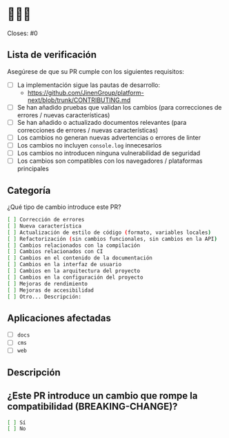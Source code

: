 # 🌊🌊🌊

<!-- Incluya el número del issue al que está relacionado este PR. Si este PR cierra el issue, incluya 'Closes #N' -->

Closes: #0

## Lista de verificación

Asegúrese de que su PR cumple con los siguientes requisitos:

-   [ ] La implementación sigue las pautas de desarrollo:
    -   <https://github.com/JinenGroup/platform-next/blob/trunk/CONTRIBUTING.md>
-   [ ] Se han añadido pruebas que validan los cambios (para correcciones de errores / nuevas características)
-   [ ] Se han añadido o actualizado documentos relevantes (para correcciones de errores / nuevas características)
-   [ ] Los cambios no generan nuevas advertencias o errores de linter
-   [ ] Los cambios no incluyen `console.log` innecesarios
-   [ ] Los cambios no introducen ninguna vulnerabilidad de seguridad
-   [ ] Los cambios son compatibles con los navegadores / plataformas principales

## Categoría

¿Qué tipo de cambio introduce este PR?

<!-- Marque con "x" la opción que corresponda a este PR. -->

```sh
[ ] Corrección de errores
[ ] Nueva característica
[ ] Actualización de estilo de código (formato, variables locales)
[ ] Refactorización (sin cambios funcionales, sin cambios en la API)
[ ] Cambios relacionados con la compilación
[ ] Cambios relacionados con CI
[ ] Cambios en el contenido de la documentación
[ ] Cambios en la interfaz de usuario
[ ] Cambios en la arquitectura del proyecto
[ ] Cambios en la configuración del proyecto
[ ] Mejoras de rendimiento
[ ] Mejoras de accesibilidad
[ ] Otro... Descripción:
```

## Aplicaciones afectadas

<!-- Marque con "x" las aplicaciones que se ven afectadas por los cambios. -->

-   [ ] `docs`
-   [ ] `cms`
-   [ ] `web`

## Descripción

<!-- Proporcione una descripción de los cambios propuestos en este PR -->

## ¿Este PR introduce un cambio que rompe la compatibilidad (BREAKING-CHANGE)?

```sh
[ ] Sí
[ ] No
```

<!-- Si este PR contiene un cambio que rompe la compatibilidad, describa el impacto y la ruta de migración para las aplicaciones existentes. -->
